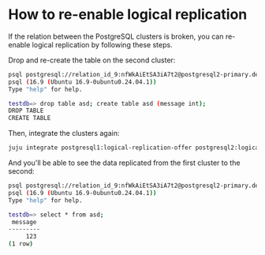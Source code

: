 # How to re-enable logical replication

If the relation between the PostgreSQL clusters is broken, you can re-enable logical replication by following these steps.

Drop and re-create the table on the second cluster:
```sh
psql postgresql://relation_id_9:nfWkAiEtSA3iA7t2@postgresql2-primary.dev.svc.cluster.local:5432/testdb
psql (16.9 (Ubuntu 16.9-0ubuntu0.24.04.1))
Type "help" for help.

testdb=> drop table asd; create table asd (message int);
DROP TABLE
CREATE TABLE
```

Then, integrate the clusters again:
```sh
juju integrate postgresql1:logical-replication-offer postgresql2:logical-replication
```

And you'll be able to see the data replicated from the first cluster to the second:
```sh
psql postgresql://relation_id_9:nfWkAiEtSA3iA7t2@postgresql2-primary.dev.svc.cluster.local:5432/testdb
psql (16.9 (Ubuntu 16.9-0ubuntu0.24.04.1))
Type "help" for help.

testdb=> select * from asd;
 message
---------
     123
(1 row)
```
